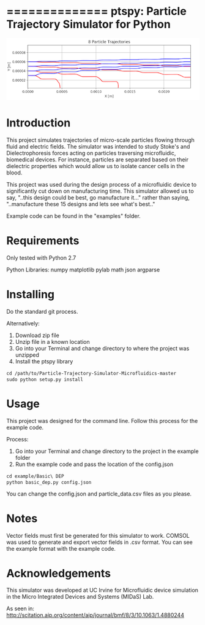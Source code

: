 ==============
ptspy: Particle Trajectory Simulator for Python
==============

![8 Particle Simulation](8-particles.png)

Introduction
============

This project simulates trajectories of micro-scale particles flowing through fluid and electric fields. The simulator was intended to study Stoke's and Dielectrophoresis forces acting on particles traversing microfluidic, biomedical devices. For instance, particles are separated based on their dielectric properties which would allow us to isolate cancer cells in the blood. 

This project was used during the design process of a microfluidic device to significantly cut down on manufacturing time. This simulator allowed us to say, "..this design could be best, go manufacture it..." rather than saying, "..manufacture these 15 designs and lets see what's best.."

Example code can be found in the "examples" folder.

Requirements
============

Only tested with Python 2.7

Python Libraries:
	numpy
	matplotlib
	pylab
	math
	json
	argparse

Installing 
==========

Do the standard git process.

Alternatively:
1. Download zip file
2. Unzip file in a known location
3. Go into your Terminal and change directory to where the project was unzipped
4. Install the ptspy library


```
cd /path/to/Particle-Trajectory-Simulator-Microfluidics-master
sudo python setup.py install
```

Usage
=====

This project was designed for the command line. Follow this process for the example code.

Process:
1. Go into your Terminal and change directory to the project in the example folder
2. Run the example code and pass the location of the config.json


```
cd example/Basic\ DEP
python basic_dep.py config.json
```

You can change the config.json and particle_data.csv files as you please.

Notes
=====

Vector fields must first be generated for this simulator to work. COMSOL was used to generate and export vector fields in .csv format. You can see the example format with the example code.

Acknowledgements
===========

This simulator was developed at UC Irvine for Microfluidic device simulation in the Micro Integrated Devices and Systems (MIDaS) Lab.

As seen in: http://scitation.aip.org/content/aip/journal/bmf/8/3/10.1063/1.4880244